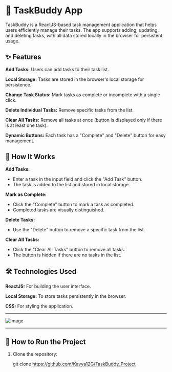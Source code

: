 🌟 TaskBuddy App
====================
TaskBuddy is a ReactJS-based task management application that helps users efficiently manage their tasks. The app supports adding, updating, and deleting tasks, with all data stored locally in the browser for persistent usage.

**✨ Features**
---------------------------------------------------------------------------------------------------------------------------------------------------------------------------------------------------------------------
**Add Tasks:** Users can add tasks to their task list.

**Local Storage:** Tasks are stored in the browser's local storage for persistence.

**Change Task Status:** Mark tasks as complete or incomplete with a single click.

**Delete Individual Tasks:** Remove specific tasks from the list.

**Clear All Tasks:** Remove all tasks at once (button is displayed only if there is at least one task).

**Dynamic Buttons:** Each task has a "Complete" and "Delete" button for easy management.

🔧 How It Works
---------------------------------------------------------------------------------------------------------------------------------------------------------------------------------------------------------------------
**Add Tasks:**

* Enter a task in the input field and click the "Add Task" button.
* The task is added to the list and stored in local storage.
  
**Mark as Complete:**

* Click the "Complete" button to mark a task as completed.
* Completed tasks are visually distinguished.
  
**Delete Tasks:**

* Use the "Delete" button to remove a specific task from the list.
  
**Clear All Tasks:**

* Click the "Clear All Tasks" button to remove all tasks.
* The button is hidden if there are no tasks in the list.

🛠️ Technologies Used
---------------------------------------------------------------------------------------------------------------------------------------------------------------------------------------------------------------------
**ReactJS:** For building the user interface.

**Local Storage:** To store tasks persistently in the browser.

**CSS:** For styling the application.

---------------------------------------------------------------------------------------------------------------------------------------------------------------------------------------------------------------------
![image](https://github.com/user-attachments/assets/5c57cffe-1c3b-4455-9c5b-46ed12c5b073)

---------------------------------------------------------------------------------------------------------------------------------------------------------------------------------------------------------------------

🚀 How to Run the Project
---------------------------------------------------------------------------------------------------------------------------------------------------------------------------------------------------------------------
1. Clone the repository:
   
   git clone https://github.com/Kavya12G/TaskBuddy_Project
